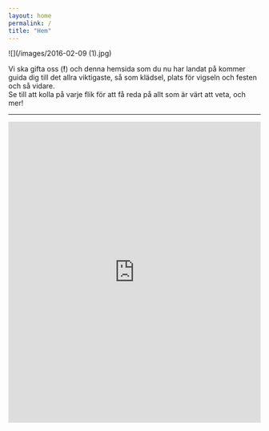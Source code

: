 ```yaml
---
layout: home
permalink: /
title: "Hem"
---
```


![](/images/2016-02-09 (1).jpg)

Vi ska gifta oss (**!**) och denna hemsida som du nu har landat på kommer guida dig till det allra viktigaste, så som klädsel, plats för vigseln och festen och så vidare.  
Se till att kolla på varje flik för att få reda på allt som är värt att veta, och mer!
<hr>

<iframe src="http://178.62.237.83:8889/" style="width: 100%; height: 600px; border: 0;"></iframe>